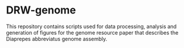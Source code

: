 # DRW-genome
This repository contains scripts used for data processing, analysis and generation of figures for the genome resource paper that describes the Diaprepes abbreviatus genome assembly. 
